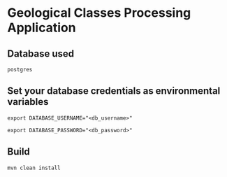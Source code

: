 # Geological Classes Processing Application

## Database used

``postgres``

## Set your database credentials as environmental variables

`export DATABASE_USERNAME="<db_username>"`

`export DATABASE_PASSWORD="<db_password>"`


## Build

`mvn clean install`
